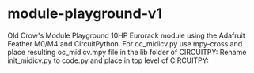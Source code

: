 # module-playground-v1
Old Crow's Module Playground 10HP Eurorack module using the Adafruit Feather M0/M4 and CircuitPython.
For oc_midicv.py use mpy-cross and place resulting oc_midicv.mpy file in the lib folder of CIRCUITPY:
Rename init_midicv.py to code.py and place in top level of CIRCUITPY:
